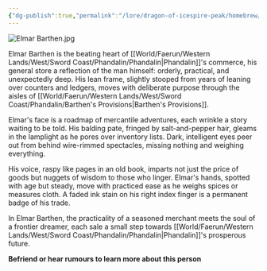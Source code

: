 ```yaml
---
{"dg-publish":true,"permalink":"/lore/dragon-of-icespire-peak/homebrew/npcs/phandalin/elmar-barthen/"}
---
```


![Elmar Barthen.jpg](/img/user/Images/Characters/npcs/Phandalin/Barthen's%20Provisions/Elmar%20Barthen.jpg)

Elmar Barthen is the beating heart of [[World/Faerun/Western Lands/West/Sword Coast/Phandalin/Phandalin\|Phandalin]]'s commerce, his general store a reflection of the man himself: orderly, practical, and unexpectedly deep. His lean frame, slightly stooped from years of leaning over counters and ledgers, moves with deliberate purpose through the aisles of [[World/Faerun/Western Lands/West/Sword Coast/Phandalin/Barthen's Provisions\|Barthen's Provisions]]. 

Elmar's face is a roadmap of mercantile adventures, each wrinkle a story waiting to be told. His balding pate, fringed by salt-and-pepper hair, gleams in the lamplight as he pores over inventory lists. Dark, intelligent eyes peer out from behind wire-rimmed spectacles, missing nothing and weighing everything.

His voice, raspy like pages in an old book, imparts not just the price of goods but nuggets of wisdom to those who linger. Elmar's hands, spotted with age but steady, move with practiced ease as he weighs spices or measures cloth. A faded ink stain on his right index finger is a permanent badge of his trade.

In Elmar Barthen, the practicality of a seasoned merchant meets the soul of a frontier dreamer, each sale a small step towards [[World/Faerun/Western Lands/West/Sword Coast/Phandalin/Phandalin\|Phandalin]]'s prosperous future.

**Befriend or hear rumours to learn more about this person**
